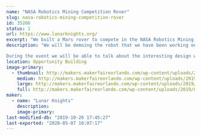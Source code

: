 ```yaml
---
name: "NASA Robotics Mining Competition Rover"
slug: nasa-robotics-mining-competition-rover
id: 35266
status: 1
url: https://www.lunarknights.org/
excerpt: "We built a Mars rover to compete in the NASA Robotics Mining Competition"
description: "We will be demoing the robot that we have been working on for the past year for the NASA Robotics Mining Competition. The robot is designed to traverse and mine the same soil simulant that NASA and builders of real extraterrestrial rovers use to test their robots that actually go to space. The robot is designed to be the closest you can get to a fully functional Mars Rover without actually going to Mars. 

During the event we will be able to talk about the interesting design work that our club has put into the robot, demonstrating prototype components that we 3D printed out of advanced filaments, and talking about what iterations we plan to implement leading up to when we compete in May."
location: Opportunity Building
image-primary:
  - thumbnail: http://makers.makerfaireorlando.com/wp-content/uploads/2019/07/Robot_Render-150x150.jpg
    medium: http://makers.makerfaireorlando.com/wp-content/uploads/2019/07/Robot_Render-300x219.jpg
    large: http://makers.makerfaireorlando.com/wp-content/uploads/2019/07/Robot_Render-1024x747.jpg
    full: http://makers.makerfaireorlando.com/wp-content/uploads/2019/07/Robot_Render.jpg
maker:
  - name: "Lunar Knights"
    description:
    image-primary: 
last-modified-db: "2019-10-26 17:45:27"
last-exported: "2020-05-07 10:07:17"
---
```

